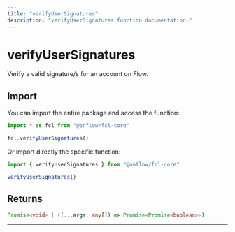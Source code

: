 ```yaml
---
title: "verifyUserSignatures"
description: "verifyUserSignatures function documentation."
---
```


<!-- THIS DOCUMENT IS AUTO-GENERATED FROM [onflow/fcl-core/src/exec/verify.ts](https://github.com/onflow/fcl-js/tree/master/packages/fcl-core/src/exec/verify.ts). DO NOT EDIT MANUALLY -->

# verifyUserSignatures

Verify a valid signature/s for an account on Flow.

## Import

You can import the entire package and access the function:

```typescript
import * as fcl from "@onflow/fcl-core"

fcl.verifyUserSignatures()
```

Or import directly the specific function:

```typescript
import { verifyUserSignatures } from "@onflow/fcl-core"

verifyUserSignatures()
```



## Returns

```typescript
Promise<void> | ((...args: any[]) => Promise<Promise<boolean>>)
```


---